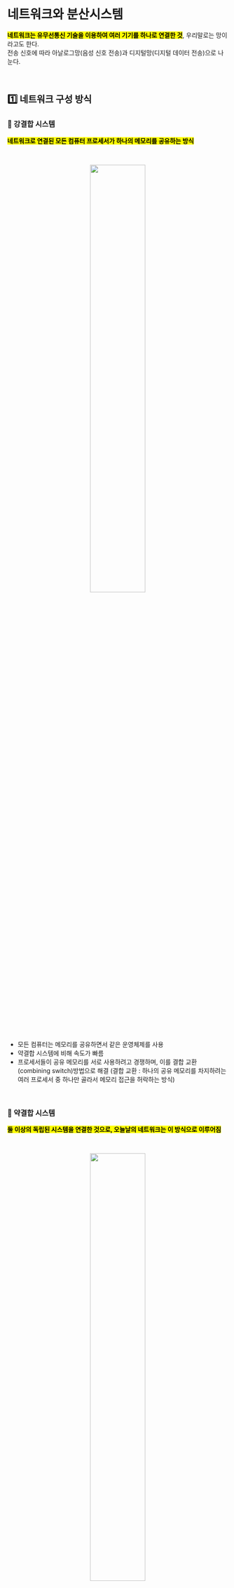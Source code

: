 # 네트워크와 분산시스템 

<mark>**네트워크는 유무선통신 기술을 이용하여 여러 기기를 하나로 연결한 것**</mark>, 우리말로는 망이라고도 한다. </br>
전송 신호에 따라 아날로그망(음성 신호 전송)과 디지털망(디지털 데이터 전송)으로 나눈다.

</br>

## 1️⃣ 네트워크 구성 방식

### 🔵 강결합 시스템

<mark>**네트워크로 연결된 모든 컴퓨터 프로세서가 하나의 메모리를 공유하는 방식**</mark>

</br>

<p align="center">
<img src="https://github.com/user-attachments/assets/1aef5b5b-fefc-40f4-b7d0-f3294bdce7dd" width="50%" height="50%"></br>
</p></br>

- 모든 컴퓨터는 메모리를 공유하면서 같은 운영체제를 사용
- 약결합 시스템에 비해 속도가 빠름
- 프로세서들이 공유 메모리를 서로 사용하려고 경쟁하며, 이를 결합 교환(combining switch)방법으로 해결 (결합 교환 : 하나의 공유 메모리를 차지하려는 여러 프로세서 중 하나만 골라서 메모리 접근을 허락하는 방식)

</br>

### 🔵 약결합 시스템

<mark>**둘 이상의 독립된 시스템을 연결한 것으로, 오늘날의 네트워크는 이 방식으로 이루어짐**</mark>

</br>

<p align="center">
<img src="https://github.com/user-attachments/assets/abacec3b-9f9e-4c49-9386-f6b01f8a65e0" width="50%" height="50%"></br>
</p></br>

- 각 컴퓨터는 독립적으로 운영하다가 필요할 때 통신선을 이용하여 메시지 전달이나 원격 프로시저 호출(RPC)로 통신한다.
- 통신 오버헤드가 있기 때문에 강결합 시스템에 비해 속도가 느림
- 하나의 시스템이 장애가 발생해도 다른 시스템에 영향을 미치지 않음


</br>


|Tip. 통신 방향에 따른 통신의 분류|
|------|
|- <mark>단방향 통신</mark> : 한쪽 방향으로만 통신이 이루어지는 방식 (예 : 모스 부호, 라디오, TV 방송) </br> - <mark>양방향 통신</mark> : 양쪽 방향으로 동시에 통신이 이루어지는 방식 (예 : 전화)  </br> - <mark>반양방향 통신</mark> : 단방향 통신과 양방향 통신의 중간 형태 (예 : 무전기)|

## 2️⃣ 분산시스템

<mark>**값이 싸고 크기가 작은 컴퓨터를 네트워크로 묶어 대형 컴퓨터 같은 능력을 가진 시스템, 네트워크상에 분산되어 있는 컴퓨터가 작업을 처리하고 그 내용이나 결과를 서로 교환**</mark></br>


분산 시스템에서는 2가지 사항을 고려해야 한다.
1. 각 기기의 독립성을 보장
2. 사용자는 시스템을 하나의 기기로 인식할 수 있어야 함

</br>

이러한 분산 시스템 장점은 아래와 같다.

1. 네트워크로 연결된 기기가 여러 자원을 공유
2. 작업 분배를 통해 여러 기기가 작업을 나누어 처리
3. 장애가 발생해도 시스템 복구 가능
4. 테이터나 처리를 분산함으로써 연산 속도를 향상


</br>

### 🔵 Client-Server System
<mark>**작업을 요청하는 클라이언트와 요청받은 작업을 처리하는 서버의 이중 구조**</mark></br>

<p align="center">
<img src="https://github.com/user-attachments/assets/a495bf5d-54fc-42c1-9399-2de4c2d13fda" width="50%" height="50%"></br>
</p></br>



Client-Sever System이 동작하는 간단한 순서는 아래와 같다. 

1. 클라이언트가 웹 브라우저에 주소를 입력
2. 웹 브라우저는 HTTP를 이요하여 서버에 있는 HTML 요청
3. 서버는 클라이언트 요청을 처리한 후 결과를 클라이언트에 전달
4. 결과가 클라이언트에 도착하면 웹 브라우저가 그 내용을 화면에 출력 

 </br>

### 🔵 P2P System

<mark>**서버를 거치지 않고 클라이언트끼리 직접 통신하는 방식**</mark></br>

<p align="center">
<img src="https://github.com/user-attachments/assets/246415f5-bf63-427f-9840-f3ca16c84ee9" width="50%" height="50%"></br>
</p></br>


- 비구조적 P2P 시스템 : 전체 노드에 대한 정보는 서버가 가지고 있고, 실제 데이터 전송은 일대일로 연결된 말단 노드를 통해 이루어지는 구조 (전체 네트워크에 대한 정보를 모든 노드에 저장하여 관리하거나, 하나의 노드에 집중 저장하여 관리)
- 구조적 P2P 시스템 :각 노드가 전체 네트워크 정보가 아닌 부분적인 네트워크 정보를 유지함으로써 비구조적 P2P 시스템 단점 보완 

P2P 시스템은 파일 공유뿐만 아니라 메신저, 동영상 웹 스트리밍, IP 전화기 등에 이용한다. 

 </br>

### 🔵 클라우딩 컴퓨팅

<mark>**컴퓨팅 리소스(스토리지 및 인프라)를 인터넷을 통해 서비스로 사용할 수 있는 주문형 서비스, 개인과 기업이 물리적 리소스를 직접 관리할 필요가 없으며 사용한 만큼만 비용을 지불**</mark></br>

<p align="center">
<img src="https://github.com/user-attachments/assets/d014e178-2d40-4d6e-8e7e-c04a1a9a091d" width="50%" height="50%"></br>
</p></br>


이를 통해 사용자가 원하는 만큼의 리소스를 언제든지 늘렸다 줄일 수 있고 물리적인 하드웨어를 따로 관리해주지 않아도 된다. 대표적인 클라우딩 컴퓨팅 제공 업체로 Google, Amazon, Microsoft가 있다. 

 </br>

## 3️⃣ 분산시스템 고가용성

<mark>**고가용성(high availability)은 중앙 서버의 고장으로 서비스가 중단을 최소화하기 위해 이중화 작업을 하는 것**</mark></br>

작게는 운영체제의 디스크 미러링부터 크게는 시스템 자체를 이중화하는 것을 포함하는 개념이다. </br>
고가용성을 보장하기 위해 2대 이상의 시스템을 하나의 클러스터로 묶어, 시스템 장애 발생 시, 클러스트 내의 다른 시스템으로 서비스 이동

 </br>

### 🟥 고가용성 구성 유형 

#### 🔵 상시 대기

<mark>**가동 시스템과 백업 시스템으로 구성**</mark></br>

- 평상시에 대기 상태를 유지하다가 가동 시스템의 하드웨어 또는 네트워크 장비에 장애가 발생하면 가동 시스템의 자원을 백업 시스템으로 이전하여 서비스가 중단되지 않게함
- 외부 저장장치는 가동 시스템에서만 접근 가능, 장애가 발생하면 백업 시스템에서만 외부 저장장치에 접근 가능(데이터 일관성 유지)

 </br>

#### 🔵 상호 인계

<mark>**2개의 시스템이 각각의 고유 서비스를 수행하다가 한쪽 시스템에 장개가 발생하면 상대 시스템으로 이동하여 동시에 2개 업무를 수행**</mark></br>

- 외부 저장장치는 업무가 이루어지는 시스템에서만 접근할 수 있어 데이터 일관성 보장
- 2개의 서비스를 운용할 수 있는 충분한 용량 확보

 </br>

#### 🔵 컨커런트 엑세스

<mark>**여러 시스템이 동시에 업무를 나누어 병렬 처리**</mark></br>

- 시스템 전체가 가동 상태로 업무 수행하기 때문에 한 시스템에 장애가 발생해도 다른 시스템으로 작업 이동하지 않고 고가용성 보장 
- 두 클러스트가 동일한 업무를 수행하기 위해 L4 스위치를 이용하여 작업 분배
- 외부 저장장치는 전체 시스템에서 동시에 접근 가능

 </br>

